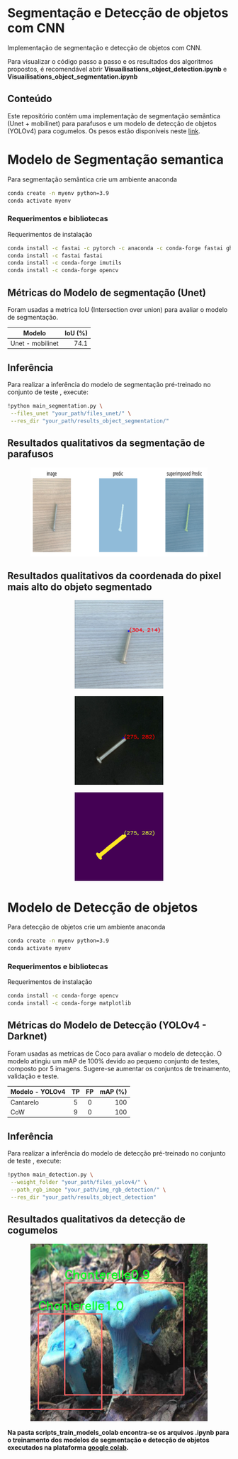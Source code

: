 # Segmentação e Detecção de objetos com CNN
Implementação de segmentação e detecção de objetos com CNN. 

Para visualizar o código passo a passo e os resultados dos algoritmos propostos, é recomendável abrir **Visuailisations_object_detection.ipynb**  e **Visuailisations_object_segmentation.ipynb** 

## Conteúdo
Este repositório contém uma implementação de segmentação semântica (Unet + mobilinet) para parafusos e um modelo de detecção de objetos (YOLOv4) para cogumelos. Os pesos estão disponíveis neste [link](https://drive.google.com/drive/folders/1ChtI9I-5SVqF6m0g9xwo6jp6fp71C7Yh?usp=sharing).


# Modelo de Segmentação semantica

Para segmentação semântica crie um ambiente anaconda

```bash
conda create -n myenv python=3.9
conda activate myenv
```
### Requerimentos e bibliotecas 

Requerimentos de instalação 

```bash
conda install -c fastai -c pytorch -c anaconda -c conda-forge fastai gh anaconda
conda install -c fastai fastai
conda install -c conda-forge imutils
conda install -c conda-forge opencv
```


## Métricas do Modelo de segmentação (Unet)
Foram usadas a metrica IoU (Intersection over union) para avaliar o modelo de segmentação.

| Modelo        | IoU (%) | 
| ------------- |-----:|
| Unet - mobilinet         |74.1|





## Inferência 
Para realizar a inferência do modelo de segmentação pré-treinado no conjunto de teste , execute:

```bash
!python main_segmentation.py \
 --files_unet "your_path/files_unet/" \
 --res_dir "your_path/results_object_segmentation/"
```
## Resultados qualitativos da segmentação de parafusos
<p align="center">
  <img width="400" height="200" src="result_object_segmentation/result_1.PNG">
</p>

## Resultados qualitativos da coordenada do pixel mais alto do objeto segmentado
<p align="center">
  <img width="200" height="200" src="result_object_segmentation/result_2.PNG">
</p>

<p align="center">
  <img width="200" height="200" src="result_object_segmentation/parafuso_pos_cor__3.png">
</p>

<p align="center">
  <img width="200" height="200" src="result_object_segmentation/parafuso_pos_bin__3.png">
</p>


# Modelo de Detecção de objetos

Para detecção de objetos crie um ambiente anaconda

```bash
conda create -n myenv python=3.9
conda activate myenv
```
### Requerimentos e bibliotecas 

Requerimentos de instalação 

```bash
conda install -c conda-forge opencv
conda install -c conda-forge matplotlib
```



## Métricas do Modelo de Detecção (YOLOv4 - Darknet)
Foram usadas as metricas de Coco para avaliar o modelo de detecção. O modelo atingiu um mAP de 100% devido ao pequeno conjunto de testes, composto por 5 imagens. Sugere-se aumentar os conjuntos de treinamento, validação e teste.

| Modelo - YOLOv4        | TP            | FP             | mAP (%) | 
| ------------- |:-------------:| :-------------:|-----:|
| Cantarelo        | 5            | 0             |100|
| CoW        | 9            | 0             |100|




## Inferência 
Para realizar a inferência do modelo de detecção pré-treinado no conjunto de teste , execute:

```bash
!python main_detection.py \
 --weight_folder "your_path/files_yolov4/" \
 --path_rgb_image "your_path/img_rgb_detection/" \
 --res_dir "your_path/results_object_detection"
```

## Resultados qualitativos da detecção de cogumelos
<p align="center">
  <img width="400" height="400" src="results_object_detection/detecion_img_1.png">
</p>



**Na pasta scripts_train_models_colab encontra-se os arquivos .ipynb para o treinamento dos modelos de segmentação e detecção de objetos executados na plataforma [google colab](https://colab.research.google.com/).**





